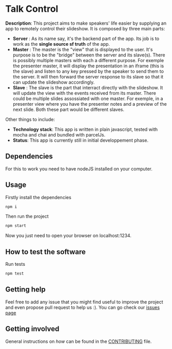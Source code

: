 # Talk Control

**Description**: This project aims to make speakers' life easier by supplying an app to remotely control their slideshow.
It is composed by three main parts:

-   **Server** : As its name say, it's the backend part of the app. Its job is to work as the **single source sf truth** of the app.
-   **Master** : The master is the "view" that is displayed to the user. It's purpose is to be the "bridge" between the server and its slave(s). There is possibly multiple masters with each a different purpose. For exemple the presenter master, it will display the presentation in an iframe (this is the slave) and listen to any key pressed by the speaker to send them to the server. It will then forward the server response to its slave so that it can update the slideshow accordingly.
-   **Slave** : The slave is the part that interract directly with the slideshow. It will update the view with the events received from its master. There could be multiple slides assossiated with one master. For exemple, in a presenter view where you have the presenter notes and a preview of the next slide. Both these part would be different slaves.

Other things to include:

-   **Technology stack**: This app is written in plain javascript, tested with mocha and chai and bundled with parcelJs.
-   **Status**: This app is currently still in initial developpement phase.

## Dependencies

For this to work you need to have nodeJS installed on your computer.

## Usage

Firstly install the dependencies

```sh
npm i
```

Then run the project

```sh
npm start
```

Now you just need to open your browser on localhost:1234.

## How to test the software

Run tests

```sh
npm test
```

## Getting help

Feel free to add any issue that you might find useful to improve the project and even propose pull request to help us :).
You can go check our [issues page]('https://github.com/sfeir-open-source/talk-control/issues')

## Getting involved

General instructions on _how_ can be found in the [CONTRIBUTING](CONTRIBUTING.md) file.
